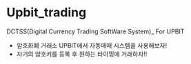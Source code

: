 # Upbit_trading
DCTSS(Digital Currency Trading SoftWare System)_ For UPBIT

+ 암호화폐 거래소 UPBIT에서 자동매매 시스템을 사용해보자!
+ 자기의 암호키를 등록 후 원하는 타이밍에 거래하자!!
